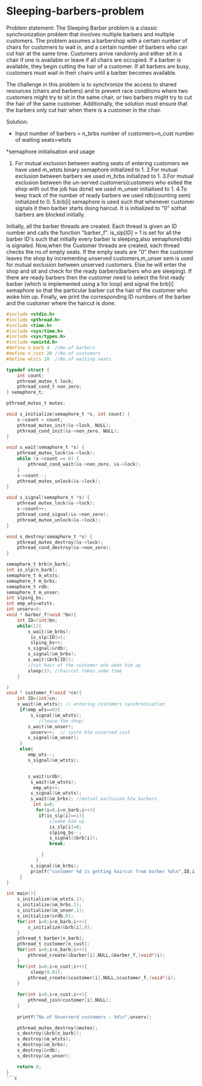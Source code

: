 # Sleeping-barbers-problem
Problem statement:
The Sleeping Barber problem is a classic synchronization problem that involves multiple barbers and multiple customers. The problem assumes a barbershop with a certain number of chairs for customers to wait in, and a certain number of barbers who can cut hair at the same time. Customers arrive randomly and either sit in a chair if one is available or leave if all chairs are occupied. If a barber is available, they begin cutting the hair of a customer. If all barbers are busy, customers must wait in their chairs until a barber becomes available.

The challenge in this problem is to synchronize the access to shared resources (chairs and barbers) and to prevent race conditions where two customers might try to sit in the same chair, or two barbers might try to cut the hair of the same customer. Additionally, the solution must ensure that the barbers only cut hair when there is a customer in the chair.

Solution:


* Input
number of barbers = n_brbs
number of customers=n_cust
number of waiting seats=wtsts

*semaphore initialisation and usage
1. For mutual exclusion between waiting seats of entering customers we have used m_wtsts binary semaphore initialized to 1.
2.For mutual exclusion between barbers we used m_brbs initialized to 1.
3.For mutual exclusion between the un-served customers(customers who exited the shop with out the job has done) we used m_unser initialised to 1.
4.To keep track of the number of ready barbers we used rdb(counting sem) initialized to 0.
5.brb[i] semaphore is used such that whenever customer signals it then barber starts doing haircut. It is initialized to "0" sothat barbers are blocked initially.

Initially, all the barber threads are created. Each thread is given an ID number and calls the function "barber_f". is_slp[ID] = 1 is set for all the barber ID's such that initially every barber is sleeping,also semaphore(rdb) is signaled.
Now,when the Customer threads are created, each thread checks the no.of empty seats. If the empty seats are "0" then the customer leaves the shop by incrementing unserved customers,m_unser sem is used for mutual exclusion between unserved customers. Else he will enter the shop and sit and check for the ready barbers(barbers who are sleeping). If there are ready barbers  then the customer need to select the first ready barber (which is implemented using a for loop) and signal the brb[i] semaphore so that the particular barber cut the hair of the customer who woke him up.
Finally, we print the corresponding ID numbers of the barber and the customer where the haircut is done.

```c
#include <stdio.h>
#include <pthread.h>
#include <time.h>
#include <sys/time.h>
#include <sys/types.h>
#include <unistd.h>
#define n_barb 4  //No.of barbers
#define n_cust 20 //No.of customers
#define wtsts 10  //No.of waiting seats

typedef struct {
    int count;
    pthread_mutex_t lock;
    pthread_cond_t non_zero;
} semaphore_t;

pthread_mutex_t mutex;

void s_initialize(semaphore_t *s, int count) {
    s->count = count;
    pthread_mutex_init(&s->lock, NULL);
    pthread_cond_init(&s->non_zero, NULL);
}

void s_wait(semaphore_t *s) {
    pthread_mutex_lock(&s->lock);
    while (s->count == 0) {
        pthread_cond_wait(&s->non_zero, &s->lock);
    }
    s->count--;
    pthread_mutex_unlock(&s->lock);
}

void s_signal(semaphore_t *s) {
    pthread_mutex_lock(&s->lock);
    s->count++;
    pthread_cond_signal(&s->non_zero);
    pthread_mutex_unlock(&s->lock);
}

void s_destroy(semaphore_t *s) {
    pthread_mutex_destroy(&s->lock);
    pthread_cond_destroy(&s->non_zero);
}

semaphore_t brb[n_barb];
int is_slp[n_barb];
semaphore_t m_wtsts;
semaphore_t m_brbs;
semaphore_t rdb;
semaphore_t m_unser;
int slping_bs;
int emp_wts=wtsts;
int unserv=0;
void * barber_f(void *bn){
    int ID=(int)bn;
    while(1){
        s_wait(&m_brbs);
         is_slp[ID]=1;
         slping_bs++;
        s_signal(&rdb);
        s_signal(&m_brbs);
        s_wait(&brb[ID]);  
        //cut hair of the customer who woke him up
        sleep(3); //haircut takes some time
    }

}
void * customer_f(void *cn){
    int ID=(int)cn;
    s_wait(&m_wtsts); // entering customers synchronisation
     if(emp_wts==0){
         s_signal(&m_wtsts); 
            //leave the shop/
        s_wait(&m_unser);
         unserv++;  // synro btm unserved cust
        s_signal(&m_unser); 
     }
     else{
        emp_wts--;
        s_signal(&m_wtsts); 


        s_wait(&rdb);
         s_wait(&m_wtsts); 
          emp_wts++;
         s_signal(&m_wtsts);
         s_wait(&m_brbs); //mutual exclusion btw barbers
          int i=0;
           for(i=0;i<n_barb;i++){
            if(is_slp[i]==1){
                //wake him up
                is_slp[i]=0;   
                slping_bs--;
                s_signal(&brb[i]);  
                break;

             }
           }
         s_signal(&m_brbs);
         printf("customer %d is getting haircut from barber %d\n",ID,i);
     }
}

int main(){
    s_initialize(&m_wtsts,1);
    s_initialize(&m_brbs,1);
    s_initialize(&m_unser,1);
    s_initialize(&rdb,0);
    for(int i=0;i<n_barb;i++){
        s_initialize(&brb[i],0);
    }
    pthread_t barber[n_barb];
    pthread_t customer[n_cust];
    for(int i=0;i<n_barb;i++){
        pthread_create(&barber[i],NULL,&barber_f,(void*)i);
    }
    for(int i=0;i<n_cust;i++){
         sleep(0.01);
        pthread_create(&customer[i],NULL,&customer_f,(void*)i);
    }
    
    for(int i=0;i<n_cust;i++){
        pthread_join(customer[i],NULL);
    }
     
    printf("No.of Unserverd customers : %d\n",unserv);

    pthread_mutex_destroy(&mutex);
    s_destroy(&brb[n_barb]);
    s_destroy(&m_wtsts);
    s_destroy(&m_brbs);
    s_destroy(&rdb);
    s_destroy(&m_unser);

    return 0;
}
```c

